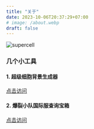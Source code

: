 ```yaml
---
title: "关于"
date: 2023-10-06T20:37:29+07:00
# image: /about.webp
draft: false
---
```


![supercell](/about.webp)



### 几个小工具

#### 1. 超级细胞背景生成器
[点击访问](http://www.madn.xyz/sc-background/)


#### 2. 爆裂小队国际服查询宝箱
[点击访问](https://yautah.github.io/sb-chests/)